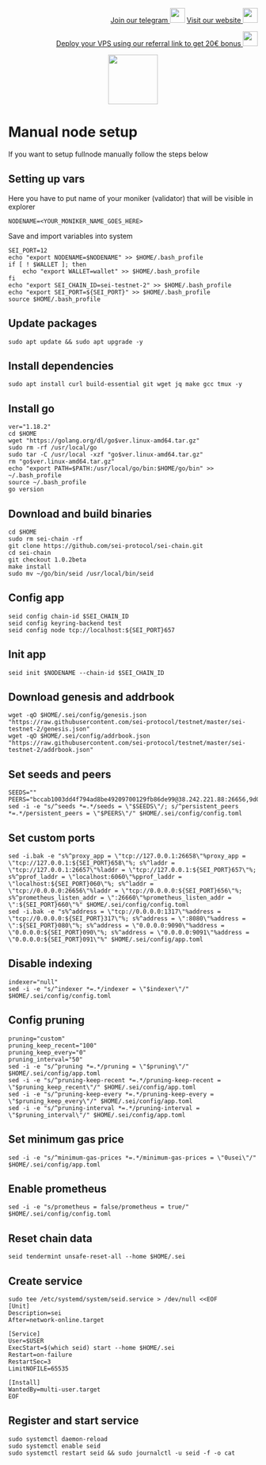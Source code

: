 <p style="font-size:14px" align="right">
<a href="https://t.me/kjnotes" target="_blank">Join our telegram <img src="https://user-images.githubusercontent.com/50621007/168689534-796f181e-3e4c-43a5-8183-9888fc92cfa7.png" width="30"/></a>
<a href="https://kjnodes.com/" target="_blank">Visit our website <img src="https://user-images.githubusercontent.com/50621007/168689709-7e537ca6-b6b8-4adc-9bd0-186ea4ea4aed.png" width="30"/></a>
</p>

<p style="font-size:14px" align="right">
<a href="https://hetzner.cloud/?ref=y8pQKS2nNy7i" target="_blank">Deploy your VPS using our referral link to get 20€ bonus <img src="https://user-images.githubusercontent.com/50621007/174612278-11716b2a-d662-487e-8085-3686278dd869.png" width="30"/></a>
</p>

<p align="center">
  <img height="100" height="auto" src="https://user-images.githubusercontent.com/50621007/169664551-39020c2e-fa95-483b-916b-c52ce4cb907c.png">
</p>

# Manual node setup
If you want to setup fullnode manually follow the steps below

## Setting up vars
Here you have to put name of your moniker (validator) that will be visible in explorer
```
NODENAME=<YOUR_MONIKER_NAME_GOES_HERE>
```

Save and import variables into system
```
SEI_PORT=12
echo "export NODENAME=$NODENAME" >> $HOME/.bash_profile
if [ ! $WALLET ]; then
	echo "export WALLET=wallet" >> $HOME/.bash_profile
fi
echo "export SEI_CHAIN_ID=sei-testnet-2" >> $HOME/.bash_profile
echo "export SEI_PORT=${SEI_PORT}" >> $HOME/.bash_profile
source $HOME/.bash_profile
```

## Update packages
```
sudo apt update && sudo apt upgrade -y
```

## Install dependencies
```
sudo apt install curl build-essential git wget jq make gcc tmux -y
```

## Install go
```
ver="1.18.2"
cd $HOME
wget "https://golang.org/dl/go$ver.linux-amd64.tar.gz"
sudo rm -rf /usr/local/go
sudo tar -C /usr/local -xzf "go$ver.linux-amd64.tar.gz"
rm "go$ver.linux-amd64.tar.gz"
echo "export PATH=$PATH:/usr/local/go/bin:$HOME/go/bin" >> ~/.bash_profile
source ~/.bash_profile
go version
```

## Download and build binaries
```
cd $HOME
sudo rm sei-chain -rf
git clone https://github.com/sei-protocol/sei-chain.git
cd sei-chain
git checkout 1.0.2beta
make install 
sudo mv ~/go/bin/seid /usr/local/bin/seid
```

## Config app
```
seid config chain-id $SEI_CHAIN_ID
seid config keyring-backend test
seid config node tcp://localhost:${SEI_PORT}657
```

## Init app
```
seid init $NODENAME --chain-id $SEI_CHAIN_ID
```

## Download genesis and addrbook
```
wget -qO $HOME/.sei/config/genesis.json "https://raw.githubusercontent.com/sei-protocol/testnet/master/sei-testnet-2/genesis.json"
wget -qO $HOME/.sei/config/addrbook.json "https://raw.githubusercontent.com/sei-protocol/testnet/master/sei-testnet-2/addrbook.json"
```

## Set seeds and peers
```
SEEDS=""
PEERS="bccab1003dd4f794ad8be49209700129fb86de99@38.242.221.88:26656,9d008f97b36634038318fc7a6d38e4978dac30f1@185.218.125.252:36376,07536775a07378711a9e8e772fbba231cbe72e4d@135.181.249.17:26656,38b4d78c7d6582fb170f6c19330a7e37e6964212@194.163.189.114:46656,a74b7ce1f17bf0f907fa9afac35d568a0f0d1be7@161.97.101.182:26656,404d6a9fc895bb29487acc6e2b0e3eb8db4d3591@38.242.237.233:36376,60072f103317b08a879f5289b32ce77b4459a85e@144.91.96.37:26656,f6c80c797ab4b3161fbf758ed23573c11ea5d559@173.212.215.104:26356,aab3bba2d43c669af98ed12110965aa5406d80f4@167.235.247.75:26656,a2cc243ec9b0e4d251f9cf0f6353934400efd501@65.21.131.215:26696,7f0960fb4cb46877036cd9bbb7b5b4c0d428a25b@65.108.204.119:46656,85b1b27fe8bebc7356db8b67b71d3660bd9a990e@217.79.178.14:36656,1ef8e08999ca9e78bae039f99726273bb45308b1@78.47.118.55:26656,b598895524b0566fefec4554d87a90d685fbf17c@167.235.22.62:26656,e8ce5e9e2e558995200869003606833f48b82c5c@135.181.136.33:21656,a327fec642e28ad634d473aa7361f5c528d460a7@65.21.245.204:26656,5bc51fba57616d8b29f9946c7221c6dfee1cb363@207.180.221.9:26656,52d4fdc4cdbfa831d669e1dd7594460fc4ef0547@135.181.150.45:26656,05c40c953348ba521a1ab424546bd27cea98fb0a@35.202.172.225:26656,14815555e184f7c324164dd9fab28d1ef82441d7@185.252.232.115:26656,1643290fc6c082787dec187908b257dabdbdb10a@142.132.226.193:26656,d52c416dafffaf06004c48bd9670ccb70809887d@80.87.200.127:26656,7e8a75a307f1e5b384363608c7f56ba072e8adfb@207.154.215.172:26656,645923152f90c35fbfeaf7ff0845518ea8d9cf7c@178.128.196.154:26656,4292b95b1722e97b10471618ca219e2eb12b6aa5@38.242.216.201:26656,6a1df7b06df67690fc8278ebf9c7d9c430fe76ad@178.20.44.109:26656,24d6a6bef9be26c1d8112fcd4c143423716c3f2b@134.209.194.216:26656,99393b1c278292ee7de394c8c633e05048428b1b@52.165.81.45:26656,0f466b832a0c4ca266b85964998b6ce87c32bb00@154.12.242.17:26656,ff5ae1e9616e9ae075bfdf36825e0b83c109a334@68.183.75.184:26656,e99e7c8cbea8f21582262479e757af42051b7877@38.242.247.140:26656,e677be91206ece2bf1090bd47a913814c896253a@85.12.236.11:26656,5ed56d1ea06881e27d993959e822d5c42f34ddf7@173.82.101.30:26656"
sed -i -e "s/^seeds *=.*/seeds = \"$SEEDS\"/; s/^persistent_peers *=.*/persistent_peers = \"$PEERS\"/" $HOME/.sei/config/config.toml
```

## Set custom ports
```
sed -i.bak -e "s%^proxy_app = \"tcp://127.0.0.1:26658\"%proxy_app = \"tcp://127.0.0.1:${SEI_PORT}658\"%; s%^laddr = \"tcp://127.0.0.1:26657\"%laddr = \"tcp://127.0.0.1:${SEI_PORT}657\"%; s%^pprof_laddr = \"localhost:6060\"%pprof_laddr = \"localhost:${SEI_PORT}060\"%; s%^laddr = \"tcp://0.0.0.0:26656\"%laddr = \"tcp://0.0.0.0:${SEI_PORT}656\"%; s%^prometheus_listen_addr = \":26660\"%prometheus_listen_addr = \":${SEI_PORT}660\"%" $HOME/.sei/config/config.toml
sed -i.bak -e "s%^address = \"tcp://0.0.0.0:1317\"%address = \"tcp://0.0.0.0:${SEI_PORT}317\"%; s%^address = \":8080\"%address = \":${SEI_PORT}080\"%; s%^address = \"0.0.0.0:9090\"%address = \"0.0.0.0:${SEI_PORT}090\"%; s%^address = \"0.0.0.0:9091\"%address = \"0.0.0.0:${SEI_PORT}091\"%" $HOME/.sei/config/app.toml
```

## Disable indexing
```
indexer="null"
sed -i -e "s/^indexer *=.*/indexer = \"$indexer\"/" $HOME/.sei/config/config.toml
```

## Config pruning
```
pruning="custom"
pruning_keep_recent="100"
pruning_keep_every="0"
pruning_interval="50"
sed -i -e "s/^pruning *=.*/pruning = \"$pruning\"/" $HOME/.sei/config/app.toml
sed -i -e "s/^pruning-keep-recent *=.*/pruning-keep-recent = \"$pruning_keep_recent\"/" $HOME/.sei/config/app.toml
sed -i -e "s/^pruning-keep-every *=.*/pruning-keep-every = \"$pruning_keep_every\"/" $HOME/.sei/config/app.toml
sed -i -e "s/^pruning-interval *=.*/pruning-interval = \"$pruning_interval\"/" $HOME/.sei/config/app.toml
```

## Set minimum gas price
```
sed -i -e "s/^minimum-gas-prices *=.*/minimum-gas-prices = \"0usei\"/" $HOME/.sei/config/app.toml
```

## Enable prometheus
```
sed -i -e "s/prometheus = false/prometheus = true/" $HOME/.sei/config/config.toml
```

## Reset chain data
```
seid tendermint unsafe-reset-all --home $HOME/.sei
```

## Create service
```
sudo tee /etc/systemd/system/seid.service > /dev/null <<EOF
[Unit]
Description=sei
After=network-online.target

[Service]
User=$USER
ExecStart=$(which seid) start --home $HOME/.sei
Restart=on-failure
RestartSec=3
LimitNOFILE=65535

[Install]
WantedBy=multi-user.target
EOF
```

## Register and start service
```
sudo systemctl daemon-reload
sudo systemctl enable seid
sudo systemctl restart seid && sudo journalctl -u seid -f -o cat
```
